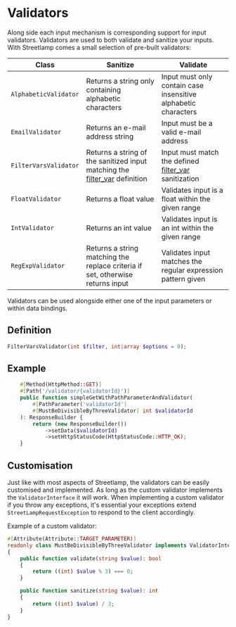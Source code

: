 
# Validators

Along side each input mechanism is corresponding support for input validators.
Validators are used to both validate and sanitize your inputs.
With Streetlamp comes a small selection of pre-built validators:

| Class                 | Sanitize                                                                                                                            | Validate                                                                                                      |
|-----------------------|-------------------------------------------------------------------------------------------------------------------------------------|---------------------------------------------------------------------------------------------------------------|
| `AlphabeticValidator` | Returns a string only containing alphabetic characters                                                                              | Input must only contain case insensitive alphabetic characters                                                |
| `EmailValidator`      | Returns an e-mail address string                                                                                                    | Input must be a valid e-mail address                                                                          |
| `FilterVarsValidator` | Returns a string of the sanitized input matching the [filter_var](https://www.php.net/manual/en/function.filter-var.php) definition | Input must match the defined [filter_var](https://www.php.net/manual/en/function.filter-var.php) sanitization |
| `FloatValidator`      | Returns a float value                                                                                                               | Validates input is a float within the given range                                                             |
| `IntValidator`        | Returns an int value                                                                                                                | Validates input is an int within the given range                                                              |
| `RegExpValidator`     | Returns a string matching the replace criteria if set, otherwise returns input                                                      | Validates input matches the regular expression pattern given                                                  |

Validators can be used alongside either one of the input parameters or within data bindings.

## Definition

```php
FilterVarsValidator(int $filter, int|array $options = 0);
```

## Example

```php
    #[Method(HttpMethod::GET)]
    #[Path('/validator/{validatorId}')]
    public function simpleGetWithPathParameterAndValidator(
        #[PathParameter('validatorId'] 
        #[MustBeDivisibleByThreeValidator] int $validatorId
    ): ResponseBuilder {
        return (new ResponseBuilder())
            ->setData($validatorId)
            ->setHttpStatusCode(HttpStatusCode::HTTP_OK);
    }
```

## Customisation

Just like with most aspects of Streetlamp, the validators can be easily customised and implemented.
As long as the custom validator implements the `ValidatorInterface` it will work.
When implementing a custom validator if you throw any exceptions, it's essential your exceptions extend `StreetLampRequestException` to respond to the client accordingly.

Example of a custom validator:

```php
#[Attribute(Attribute::TARGET_PARAMETER)]
readonly class MustBeDivisibleByThreeValidator implements ValidatorInterface
{
    public function validate(string $value): bool
    {
        return ((int) $value % 3) === 0;
    }

    public function sanitize(string $value): int
    {
        return ((int) $value) / 3;
    }
}
```
